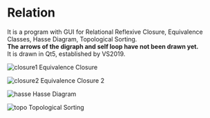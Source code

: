 # Relation
It is a program with GUI for Relational Reflexive Closure, Equivalence Classes, Hasse Diagram, Topological Sorting.  
**The arrows of the digraph and self loop have not been drawn yet.**  
It is drawn in Qt5, established by VS2019.


![closure1](https://github.com/Yi1275432232/Relation/raw/master/equivalence%20closure.png) 
Equivalence Closure

![closure2](https://github.com/Yi1275432232/Relation/raw/master/equivalence%20closure2.png) 
Equivalence Closure 2  

![hasse](https://github.com/Yi1275432232/Relation/raw/master/hasse.png) 
Hasse Diagram

![topo](https://github.com/Yi1275432232/Relation/raw/master/topo.png)
Topological Sorting